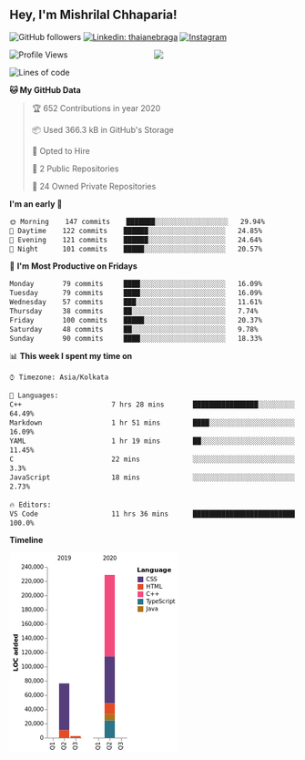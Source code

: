 <h2>Hey, I'm Mishrilal Chhaparia!</h2>

<!-- ![Mishrilal's github stats](https://github-readme-stats.vercel.app/api?username=mishrilal&theme=blue-green&show_icons=true&count_private=true) -->
![GitHub followers](https://img.shields.io/github/followers/mishrilal?color=181717&label=Follow%20%40mishrilal&logo=Github&style=for-the-badge)
[![Linkedin: thaianebraga](https://img.shields.io/badge/linkedin-%230077B5.svg?&style=for-the-badge&logo=linkedin&logoColor=white&link=https://www.linkedin.com/in/mishrilal-chhaparia-074969192/)](https://www.linkedin.com/in/mishrilal-chhaparia-074969192/)
[![Instagram](https://img.shields.io/badge/instagram-%23E4405F.svg?&style=for-the-badge&logo=instagram&logoColor=white&link=https://www.instagram.com/am_mishri/)](https://www.instagram.com/am_mishri/)


<img align='right' src="https://avatars1.githubusercontent.com/u/53535840?s=400&u=ccbf62c3091d7277d104d3666e4598207f27c197&v=4" width="250">

<!--START_SECTION:waka-->
![Profile Views](http://img.shields.io/badge/Profile%20Views-430-blue)

![Lines of code](https://img.shields.io/badge/From%20Hello%20World%20I've%20written-318392%20Lines%20of%20code-blue)

**🐱 My GitHub Data** 

> 🏆 652 Contributions in year 2020
 > 
> 📦 Used 366.3 kB in GitHub's Storage 
 > 
> 💼 Opted to Hire
 > 
> 📜 2 Public Repositories 
 > 
> 🔑 24 Owned Private Repositories 

**I'm an early 🐤** 

```text
🌞 Morning    147 commits    ███████░░░░░░░░░░░░░░░░░░   29.94% 
🌆 Daytime    122 commits    ██████░░░░░░░░░░░░░░░░░░░   24.85% 
🌃 Evening    121 commits    ██████░░░░░░░░░░░░░░░░░░░   24.64% 
🌙 Night      101 commits    █████░░░░░░░░░░░░░░░░░░░░   20.57%

```
📅 **I'm Most Productive on Fridays** 

```text
Monday       79 commits     ████░░░░░░░░░░░░░░░░░░░░░   16.09% 
Tuesday      79 commits     ████░░░░░░░░░░░░░░░░░░░░░   16.09% 
Wednesday    57 commits     ███░░░░░░░░░░░░░░░░░░░░░░   11.61% 
Thursday     38 commits     ██░░░░░░░░░░░░░░░░░░░░░░░   7.74% 
Friday       100 commits    █████░░░░░░░░░░░░░░░░░░░░   20.37% 
Saturday     48 commits     ██░░░░░░░░░░░░░░░░░░░░░░░   9.78% 
Sunday       90 commits     ████░░░░░░░░░░░░░░░░░░░░░   18.33%

```


📊 **This week I spent my time on** 

```text
⌚︎ Timezone: Asia/Kolkata

💬 Languages: 
C++                      7 hrs 28 mins       ████████████████░░░░░░░░░   64.49% 
Markdown                 1 hr 51 mins        ████░░░░░░░░░░░░░░░░░░░░░   16.09% 
YAML                     1 hr 19 mins        ██░░░░░░░░░░░░░░░░░░░░░░░   11.45% 
C                        22 mins             ░░░░░░░░░░░░░░░░░░░░░░░░░   3.3% 
JavaScript               18 mins             ░░░░░░░░░░░░░░░░░░░░░░░░░   2.73%

🔥 Editors: 
VS Code                  11 hrs 36 mins      █████████████████████████   100.0%

```

**Timeline**

![Chart not found](https://github.com/mishrilal/mishrilal/blob/master/charts/bar_graph.png) 


<!--END_SECTION:waka-->
